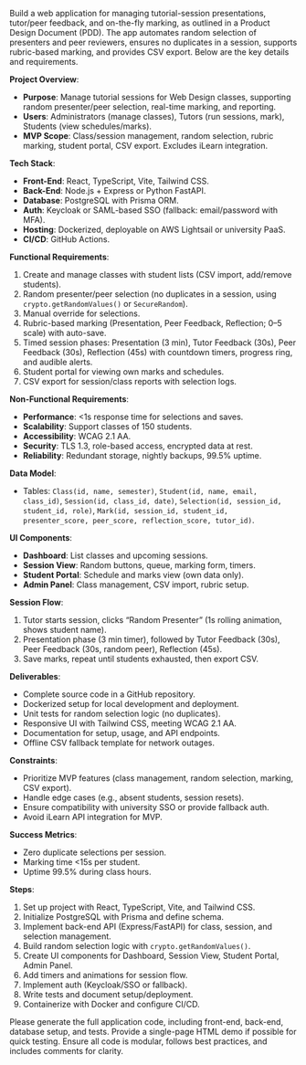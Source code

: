 Build a web application for managing tutorial-session presentations, tutor/peer feedback, and on-the-fly marking, as outlined in a Product Design Document (PDD). The app automates random selection of presenters and peer reviewers, ensures no duplicates in a session, supports rubric-based marking, and provides CSV export. Below are the key details and requirements.

**Project Overview**:

- **Purpose**: Manage tutorial sessions for Web Design classes, supporting random presenter/peer selection, real-time marking, and reporting.
- **Users**: Administrators (manage classes), Tutors (run sessions, mark), Students (view schedules/marks).
- **MVP Scope**: Class/session management, random selection, rubric marking, student portal, CSV export. Excludes iLearn integration.

**Tech Stack**:

- **Front-End**: React, TypeScript, Vite, Tailwind CSS.
- **Back-End**: Node.js + Express or Python FastAPI.
- **Database**: PostgreSQL with Prisma ORM.
- **Auth**: Keycloak or SAML-based SSO (fallback: email/password with MFA).
- **Hosting**: Dockerized, deployable on AWS Lightsail or university PaaS.
- **CI/CD**: GitHub Actions.

**Functional Requirements**:

1. Create and manage classes with student lists (CSV import, add/remove students).
2. Random presenter/peer selection (no duplicates in a session, using `crypto.getRandomValues()` or `SecureRandom`).
3. Manual override for selections.
4. Rubric-based marking (Presentation, Peer Feedback, Reflection; 0–5 scale) with auto-save.
5. Timed session phases: Presentation (3 min), Tutor Feedback (30s), Peer Feedback (30s), Reflection (45s) with countdown timers, progress ring, and audible alerts.
6. Student portal for viewing own marks and schedules.
7. CSV export for session/class reports with selection logs.

**Non-Functional Requirements**:

- **Performance**: <1s response time for selections and saves.
- **Scalability**: Support classes of 150 students.
- **Accessibility**: WCAG 2.1 AA.
- **Security**: TLS 1.3, role-based access, encrypted data at rest.
- **Reliability**: Redundant storage, nightly backups, 99.5% uptime.

**Data Model**:

- Tables: `Class(id, name, semester)`, `Student(id, name, email, class_id)`, `Session(id, class_id, date)`, `Selection(id, session_id, student_id, role)`, `Mark(id, session_id, student_id, presenter_score, peer_score, reflection_score, tutor_id)`.

**UI Components**:

- **Dashboard**: List classes and upcoming sessions.
- **Session View**: Random buttons, queue, marking form, timers.
- **Student Portal**: Schedule and marks view (own data only).
- **Admin Panel**: Class management, CSV import, rubric setup.

**Session Flow**:

1. Tutor starts session, clicks “Random Presenter” (1s rolling animation, shows student name).
2. Presentation phase (3 min timer), followed by Tutor Feedback (30s), Peer Feedback (30s, random peer), Reflection (45s).
3. Save marks, repeat until students exhausted, then export CSV.

**Deliverables**:

- Complete source code in a GitHub repository.
- Dockerized setup for local development and deployment.
- Unit tests for random selection logic (no duplicates).
- Responsive UI with Tailwind CSS, meeting WCAG 2.1 AA.
- Documentation for setup, usage, and API endpoints.
- Offline CSV fallback template for network outages.

**Constraints**:

- Prioritize MVP features (class management, random selection, marking, CSV export).
- Handle edge cases (e.g., absent students, session resets).
- Ensure compatibility with university SSO or provide fallback auth.
- Avoid iLearn API integration for MVP.

**Success Metrics**:

- Zero duplicate selections per session.
- Marking time <15s per student.
- Uptime 99.5% during class hours.

**Steps**:

1. Set up project with React, TypeScript, Vite, and Tailwind CSS.
2. Initialize PostgreSQL with Prisma and define schema.
3. Implement back-end API (Express/FastAPI) for class, session, and selection management.
4. Build random selection logic with `crypto.getRandomValues()`.
5. Create UI components for Dashboard, Session View, Student Portal, Admin Panel.
6. Add timers and animations for session flow.
7. Implement auth (Keycloak/SSO or fallback).
8. Write tests and document setup/deployment.
9. Containerize with Docker and configure CI/CD.

Please generate the full application code, including front-end, back-end, database setup, and tests. Provide a single-page HTML demo if possible for quick testing. Ensure all code is modular, follows best practices, and includes comments for clarity.

